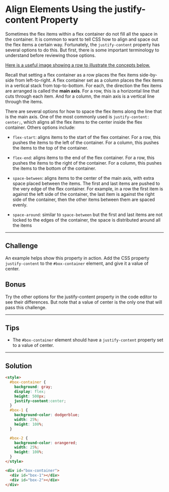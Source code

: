 # Align Elements Using the justify-content Property

Sometimes the flex items within a flex container do not fill all the space in the container. It is common to want to tell CSS how to align and space out the flex items a certain way. Fortunately, the `justify-content` property has several options to do this. But first, there is some important terminology to understand before reviewing those options.

[Here is a useful image showing a row to illustrate the concepts below.](https://www.w3.org/TR/css-flexbox-1/images/flex-direction-terms.svg)

Recall that setting a flex container as a row places the flex items side-by-side from left-to-right. A flex container set as a column places the flex items in a vertical stack from top-to-bottom. For each, the direction the flex items are arranged is called the **main axis**. For a row, this is a horizontal line that cuts through each item. And for a column, the main axis is a vertical line through the items.

There are several options for how to space the flex items along the line that is the main axis. One of the most commonly used is `justify-content: center;`, which aligns all the flex items to the center inside the flex container. Others options include:

- `flex-start`: aligns items to the start of the flex container. For a row, this pushes the items to the left of the container. For a column, this pushes the items to the top of the container.

- `flex-end`: aligns items to the end of the flex container. For a row, this pushes the items to the right of the container. For a column, this pushes the items to the bottom of the container.

- `space-between`: aligns items to the center of the main axis, with extra space placed between the items. The first and last items are pushed to the very edge of the flex container. For example, in a row the first item is against the left side of the container, the last item is against the right side of the container, then the other items between them are spaced evenly.

- `space-around`: similar to `space-between` but the first and last items are not locked to the edges of the container, the space is distributed around all the items

---

## Challenge

An example helps show this property in action. Add the CSS property `justify-content` to the `#box-container` element, and give it a value of center.

## Bonus

Try the other options for the justify-content property in the code editor to see their differences. But note that a value of center is the only one that will pass this challenge.

---

## Tips

- The `#box-container` element should have a `justify-content` property set to a value of center.

---

## Solution

```html
<style>
  #box-container {
    background: gray;
    display: flex;
    height: 500px;
    justify-content:center;
  }
  #box-1 {
    background-color: dodgerblue;
    width: 25%;
    height: 100%;
  }

  #box-2 {
    background-color: orangered;
    width: 25%;
    height: 100%;
  }
</style>

<div id="box-container">
  <div id="box-1"></div>
  <div id="box-2"></div>
</div>
```